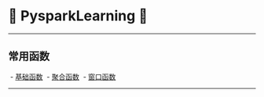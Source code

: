 # :rocket: PysparkLearning :facepunch:
---
## 常用函数
  - [基础函数][1]
  - [聚合函数][2]
  - [窗口函数][3]

















---
[1]: https://github.com/Jie-Yuan/0_BigData/blob/master/3_Pyspark/1_CommonOperation/CommonFunction.md
[2]: http://blog.csdn.net/skywalker_only/article/details/38823387
[3]: https://github.com/Jie-Yuan/0_BigData/blob/master/3_Pyspark/1_CommonOperation/WindowFunction.md
